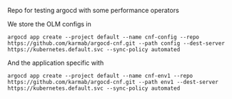 Repo for testing argocd with some performance operators

We store the OLM configs in 

```
argocd app create --project default --name cnf-config --repo https://github.com/karmab/argocd-cnf.git --path config --dest-server https://kubernetes.default.svc --sync-policy automated
```

And the application specific with

```
argocd app create --project default --name cnf-env1 --repo https://github.com/karmab/argocd-cnf.git --path env1 --dest-server https://kubernetes.default.svc --sync-policy automated
```
